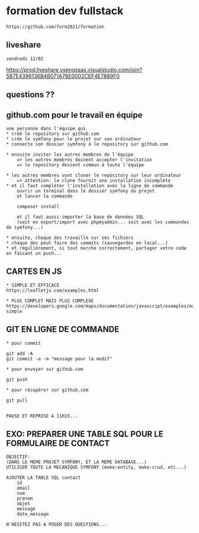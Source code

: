 # formation dev fullstack

    https://github.com/form2021/formation

## liveshare

    vendredi 12/02

https://prod.liveshare.vsengsaas.visualstudio.com/join?5B7E4396136B4B071A78E0002CEF4E7889F0

## questions ??

## github.com pour le travail en équipe

    une personne dans l'équipe qui 
    * créé le repository sur github.com
    * crée le symfony pour le projet sur son ordinateur
    * connecte son dossier symfony à le repository sur github.com

    * ensuite inviter les autres membres de l'équipe
        => les autres membres doivent accepter l'invitation
        => le repository devient commun à toute l'équipe

    * les autres membres vont cloner le repository sur leur ordinateur
        => attention: le clone fournit une installation incomplète
    * et il faut compléter l'installation avec la ligne de commande
        ouvrir un terminal dans le dossier symfony du projet
        et lancer la commande 

        composer install

        et il faut aussi importer la base de données SQL
        (soit en export/import avec phpmyadmin... soit avec les commandes de symfony...)

    * ensuite, chaque dev travaille sur ses fichiers
    * chaque dev peut faire des commits (sauvegardes en local...)
    * et régulièrement, si tout marche correctement, partager votre code en faisant un push...


## CARTES EN JS

    * SIMPLE ET EFFICACE
    https://leafletjs.com/examples.html

    * PLUS COMPLET MAIS PLUS COMPLEXE
    https://developers.google.com/maps/documentation/javascript/examples/marker-simple

## GIT EN LIGNE DE COMMANDE

    * pour commit

    git add -A
    git commit -a -m "message pour la modif"

    * pour envoyer sur github.com

    git push

    * pour récupérer sur github.com

    git pull


    PAUSE ET REPRISE A 11H15...

## EXO: PREPARER UNE TABLE SQL POUR LE FORMULAIRE DE CONTACT

    OBJECTIF:
    (DANS LE MEME PROJET SYMFONY, ET LA MEME DATABASE...)
    UTILISER TOUTE LA MECANIQUE SYMFONY (make:entity, make:crud, etc...)

    AJOUTER LA TABLE SQL contact
        id
        email
        nom
        prenom
        objet
        message
        date_message

    N'HESITEZ PAS A POSER DES QUESTIONS...


